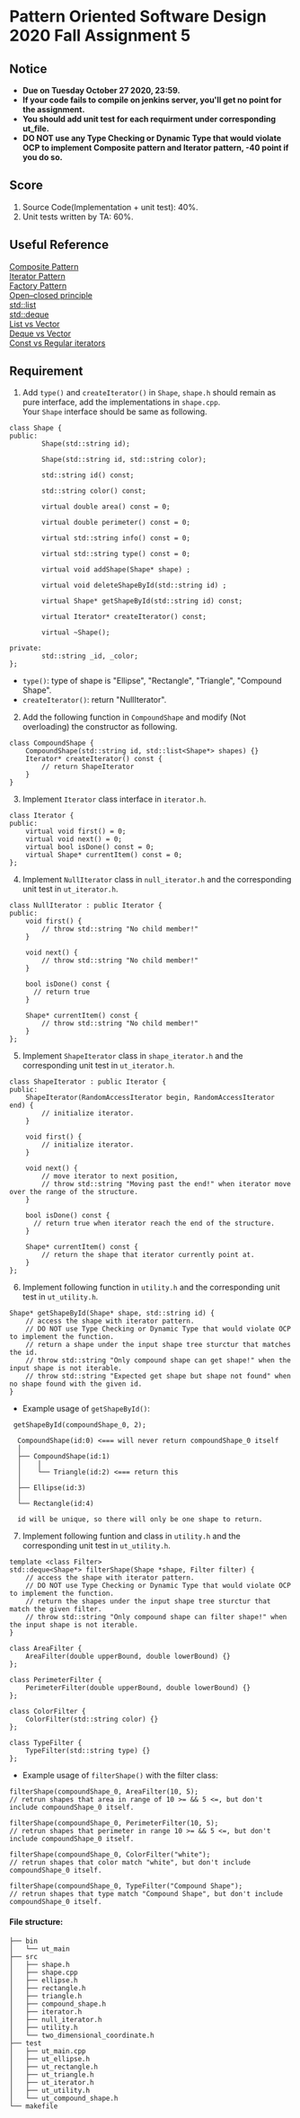 # **Pattern Oriented Software Design 2020 Fall Assignment 5**  

## **Notice**  
* **Due on Tuesday October 27 2020, 23:59.**  
* **If your code fails to compile on jenkins server, you'll get no point for the assignment.**  
* **You should add unit test for each requirment under corresponding ut_file.**  
* **DO NOT use any Type Checking or Dynamic Type that would violate OCP to implement Composite pattern and Iterator pattern, -40 point if you do so.**  

## **Score**  
1. Source Code(Implementation + unit test): 40%.  
2. Unit tests written by TA: 60%.  

## **Useful Reference**  
[Composite Pattern](https://refactoring.guru/design-patterns/composite)  
[Iterator Pattern](https://refactoring.guru/design-patterns/iterator)  
[Factory Pattern](https://refactoring.guru/design-patterns/factory-method)  
[Open–closed principle](http://joelabrahamsson.com/a-simple-example-of-the-openclosed-principle/)  
[std::list](http://www.cplusplus.com/reference/list/list/)  
[std::deque](http://www.cplusplus.com/reference/deque/deque/)  
[List vs Vector](https://www.geeksforgeeks.org/difference-between-vector-and-list/)  
[Deque vs Vector](https://www.geeksforgeeks.org/deque-vs-vector-in-c-stl/)  
[Const vs Regular iterators](https://www.geeksforgeeks.org/const-vs-regular-iterators-in-c-with-examples/)  

## **Requirement**  
1. Add `type()` and `createIterator()` in `Shape`, `shape.h` should remain as pure interface, add the implementations in `shape.cpp`.  
   Your `Shape` interface should be same as following.  
```
class Shape {
public:
        Shape(std::string id);

        Shape(std::string id, std::string color);

        std::string id() const;

        std::string color() const;

        virtual double area() const = 0;

        virtual double perimeter() const = 0;
  
        virtual std::string info() const = 0;
    
        virtual std::string type() const = 0;

        virtual void addShape(Shape* shape) ;

        virtual void deleteShapeById(std::string id) ;

        virtual Shape* getShapeById(std::string id) const;
        
        virtual Iterator* createIterator() const;

        virtual ~Shape();

private:
        std::string _id, _color;
};
```
* `type()`: type of shape is "Ellipse", "Rectangle", "Triangle", "Compound Shape".  
* `createIterator()`: return "NullIterator".  

2. Add the following function in `CompoundShape` and modify (Not overloading) the constructor as following.  
```
class CompoundShape {
    CompoundShape(std::string id, std::list<Shape*> shapes) {}
    Iterator* createIterator() const {
        // return ShapeIterator
    }
}
```

3. Implement `Iterator` class interface in `iterator.h`.  
```
class Iterator {
public:
    virtual void first() = 0;
    virtual void next() = 0;
    virtual bool isDone() const = 0;
    virtual Shape* currentItem() const = 0;
};
```

4. Implement `NullIterator` class in `null_iterator.h` and the corresponding unit test in `ut_iterator.h`.  
```
class NullIterator : public Iterator {
public:
    void first() {
        // throw std::string "No child member!"
    }

    void next() {
        // throw std::string "No child member!"
    }
    
    bool isDone() const {
      // return true
    }
    
    Shape* currentItem() const {
        // throw std::string "No child member!"
    }
};
```

5. Implement `ShapeIterator` class in `shape_iterator.h` and the corresponding unit test in `ut_iterator.h`.  
```
class ShapeIterator : public Iterator {
public:
    ShapeIterator(RandomAccessIterator begin, RandomAccessIterator end) {
        // initialize iterator.
    }
    
    void first() {
        // initialize iterator.
    }
    
    void next() {
        // move iterator to next position,
        // throw std::string "Moving past the end!" when iterator move over the range of the structure.
    }
    
    bool isDone() const {
      // return true when iterator reach the end of the structure.
    }
    
    Shape* currentItem() const {
        // return the shape that iterator currently point at.
    }
};
```

6. Implement following function in `utility.h` and the corresponding unit test in `ut_utility.h`.  
```
Shape* getShapeById(Shape* shape, std::string id) {
    // access the shape with iterator pattern.
    // DO NOT use Type Checking or Dynamic Type that would violate OCP to implement the function.
    // return a shape under the input shape tree sturctur that matches the id.
    // throw std::string "Only compound shape can get shape!" when the input shape is not iterable.
    // throw std::string "Expected get shape but shape not found" when no shape found with the given id.
}
```
* Example usage of `getShapeById()`:  
```
 getShapeById(compoundShape_0, 2);
  
  CompoundShape(id:0) <=== will never return compoundShape_0 itself
  │
  ├── CompoundShape(id:1)
  │    │
  │    └── Triangle(id:2) <=== return this
  │
  ├── Ellipse(id:3)
  │
  └── Rectangle(id:4)

  id will be unique, so there will only be one shape to return.
```
7. Implement following funtion and class in `utility.h` and the corresponding unit test in `ut_utility.h`.  
```
template <class Filter>
std::deque<Shape*> filterShape(Shape *shape, Filter filter) {
    // access the shape with iterator pattern.
    // DO NOT use Type Checking or Dynamic Type that would violate OCP to implement the function.
    // return the shapes under the input shape tree sturctur that match the given filter.
    // throw std::string "Only compound shape can filter shape!" when the input shape is not iterable.
}

class AreaFilter {
    AreaFilter(double upperBound, double lowerBound) {}
};

class PerimeterFilter {
    PerimeterFilter(double upperBound, double lowerBound) {}
};

class ColorFilter {
    ColorFilter(std::string color) {}
};

class TypeFilter {
    TypeFilter(std::string type) {}
};
```
* Example usage of `filterShape()` with the filter class:  
```
filterShape(compoundShape_0, AreaFilter(10, 5);
// retrun shapes that area in range of 10 >= && 5 <=, but don't include compoundShape_0 itself.

filterShape(compoundShape_0, PerimeterFilter(10, 5);
// retrun shapes that perimeter in range 10 >= && 5 <=, but don't include compoundShape_0 itself.

filterShape(compoundShape_0, ColorFilter("white");
// retrun shapes that color match "white", but don't include compoundShape_0 itself.

filterShape(compoundShape_0, TypeFilter("Compound Shape");
// retrun shapes that type match "Compound Shape", but don't include compoundShape_0 itself.
```

#### File structure:  
```
├── bin
│   └── ut_main
├── src
│   ├── shape.h
│   ├── shape.cpp
│   ├── ellipse.h
│   ├── rectangle.h
│   ├── triangle.h
│   ├── compound_shape.h
│   ├── iterator.h
│   ├── null_iterator.h
│   ├── utility.h
│   └── two_dimensional_coordinate.h
├── test
│   ├── ut_main.cpp
│   ├── ut_ellipse.h
│   ├── ut_rectangle.h
│   ├── ut_triangle.h
│   ├── ut_iterator.h
│   ├── ut_utility.h
│   └── ut_compound_shape.h
└── makefile

```